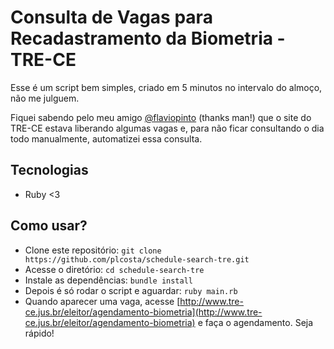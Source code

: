 # Consulta de Vagas para Recadastramento da Biometria - TRE-CE

Esse é um script bem simples, criado em 5 minutos no intervalo do almoço, não me julguem.

Fiquei sabendo pelo meu amigo  [@flaviopinto](https://github.com/flaviopinto) (thanks man!) que o site do TRE-CE estava liberando algumas vagas e, para não ficar consultando o dia todo manualmente, automatizei essa consulta.

## Tecnologias
- Ruby <3

## Como usar?
- Clone este repositório: `git clone https://github.com/plcosta/schedule-search-tre.git`
- Acesse o diretório: `cd schedule-search-tre`
- Instale as dependências: `bundle install`
- Depois é só rodar o script e aguardar: `ruby main.rb`
- Quando aparecer uma vaga, acesse [http://www.tre-ce.jus.br/eleitor/agendamento-biometria](http://www.tre-ce.jus.br/eleitor/agendamento-biometria) e faça o agendamento. Seja rápido!
